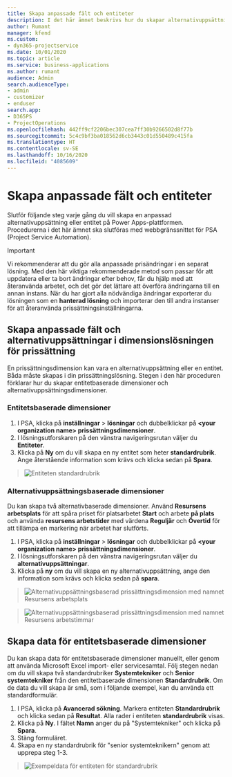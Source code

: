 ```yaml
---
title: Skapa anpassade fält och entiteter
description: I det här ämnet beskrivs hur du skapar alternativuppsättningar och entiteter i din egen lösning i Power Apps-plattformen.
author: Rumant
manager: kfend
ms.custom:
- dyn365-projectservice
ms.date: 10/01/2020
ms.topic: article
ms.service: business-applications
ms.author: rumant
audience: Admin
search.audienceType:
- admin
- customizer
- enduser
search.app:
- D365PS
- ProjectOperations
ms.openlocfilehash: 442ff9cf2206bec307cea7ff30b9266502d8f77b
ms.sourcegitcommit: 5c4c9bf3ba018562d6cb3443c01d550489c415fa
ms.translationtype: HT
ms.contentlocale: sv-SE
ms.lasthandoff: 10/16/2020
ms.locfileid: "4085609"
---
```

# <a name="create-custom-fields-and-entities"></a>Skapa anpassade fält och entiteter 

Slutför följande steg varje gång du vill skapa en anpassad alternativuppsättning eller entitet på Power Apps-plattformen.  
Procedurerna i det här ämnet ska slutföras med webbgränssnittet för PSA (Project Service Automation).

> [!IMPORTANT]
> Vi rekommenderar att du gör alla anpassade prisändringar i en separat lösning. Med den här viktiga rekommenderade metod som passar för att uppdatera eller ta bort ändringar efter behov, får du hjälp med att återanvända arbetet, och det gör det lättare att överföra ändringarna till en annan instans. När du har gjort alla nödvändiga ändringar exporterar du lösningen som en **hanterad lösning** och importerar den till andra instanser för att återanvända prissättningsinställningarna.

  
## <a name="create-custom-fields-and-option-sets-in-the-pricing-dimension-solution"></a>Skapa anpassade fält och alternativuppsättningar i dimensionslösningen för prissättning

En prissättningsdimension kan vara en alternativuppsättning eller en entitet. Båda måste skapas i din prissättningslösning. Stegen i den här proceduren förklarar hur du skapar entitetbaserade dimensioner och alternativuppsättningsdimensioner.

### <a name="entity-based-dimensions"></a>Entitetsbaserade dimensioner

1. I PSA, klicka på **inställningar** > **lösningar** och dubbelklickar på **\<your organization name> prissättningsdimensioner**.
2. I lösningsutforskaren på den vänstra navigeringsrutan väljer du **Entiteter**.
3. Klicka på **Ny** om du vill skapa en ny entitet som heter **standardrubrik**. Ange återstående information som krävs och klicka sedan på **Spara**.

> ![Entiteten standardrubrik](media/Standard-Title-entity-definition.png)


### <a name="option-set-based-dimensions"></a>Alternativuppsättningsbaserade dimensioner 
Du kan skapa två alternativbaserade dimensioner. Använd **Resursens arbetsplats** för att spåra priset för platsarbetet **Start** och arbete **på plats** och använda **resursens arbetstider** med värdena **Reguljär** och **Övertid** för att tillämpa en markering när arbetet har slutförts.


1. I PSA, klicka på **inställningar** > **lösningar** och dubbelklickar på **\<your organization name> prissättningsdimensioner**. 
2. I lösningsutforskaren på den vänstra navigeringsrutan väljer du **alternativuppsättningar**. 
3. Klicka på **ny** om du vill skapa en ny alternativuppsättning, ange den information som krävs och klicka sedan på **spara**.

> ![Alternativuppsättningsbaserad prissättningsdimension med namnet Resursens arbetsplats ](media/Option-set-PD-called-Resource-Work-Location.png)

> ![Alternativuppsättningsbaserad prissättningsdimension med namnet Resursens arbetstimmar ](media/Option-set-PD-called-Resource-Work-Hours.PNG)


## <a name="create-data-for-entity-based-dimensions"></a>Skapa data för entitetsbaserade dimensioner

Du kan skapa data för entitetsbaserade dimensioner manuellt, eller genom att använda Microsoft Excel import- eller servicesamtal. Följ stegen nedan om du vill skapa två standardrubriker **Systemtekniker** och **Senior systemtekniker** från den entitetbaserade dimensionen **Standardrubrik**. Om de data du vill skapa är små, som i följande exempel, kan du använda ett standardformulär.

1. I PSA, klicka på **Avancerad sökning**. Markera entiteten **Standardrubrik** och klicka sedan på **Resultat**. Alla rader i entiteten **standardrubrik** visas.
2. Klicka på **Ny**. I fältet **Namn** anger du på "Systemtekniker" och klicka på **Spara**.
3. Stäng formuläret. 
4. Skapa en ny standardrubrik för "senior systemteknikern" genom att upprepa steg 1-3.

> ![Exempeldata för entiteten för standardrubrik ](media/ST-data.png)



